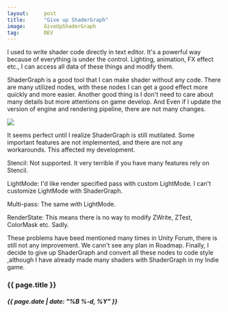 ```yaml
---
layout:     post
title:      "Give up ShaderGraph"
image:      GiveUpShaderGraph
tag:        DEV
---
```


I used to write shader code directly in text editor. It's a powerful way because of everything is under the control. Lighting, animation, FX effect etc., I can access all data of these things and modify them.<!--more-->

ShaderGraph is a good tool that I can make shader without any code. There are many utilized nodes, with these nodes I can get a good effect more quickly and more easier.  Another good thing is I don't need to care about many details but more attentions on game develop. And Even if I update the version of engine and rendering pipeline, there are not many changes. 

![]({{site.url}}/{{site.post_images}}/GiveUpShaderGraphA.jpg)

It seems perfect until I realize ShaderGraph is still mutilated. Some important features are not implemented, and there are not any workarounds. This affected my development.

Stencil: Not supported. It very terrible if you have many features rely on Stencil.

LightMode: I'd like render specified pass with custom LightMode. I can't customize LightMode with ShaderGraph. 

Multi-pass: The same with LightMode.

RenderState: This means there is no way to modify ZWrite, ZTest, ColorMask etc. Sadly. 

These problems have beed mentioned many times in Unity Forum, there is still not any improvement. We cann't see any plan in Roadmap. Finally, I decide to give up ShaderGraph and convert all these nodes to code style ,although I have already made many shaders with ShaderGraph in my Indie game. 

<h3>{{ page.title }}</h3>
<h5>{{ page.date | date: "%B %-d, %Y" }}</h5>
